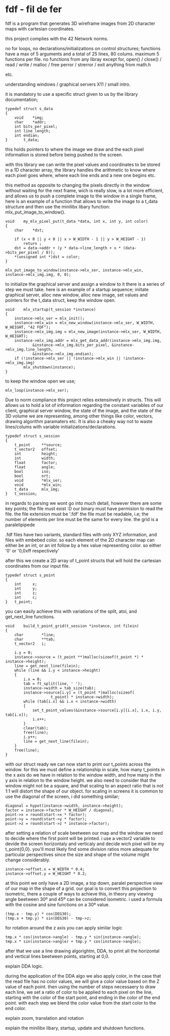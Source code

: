 # fdf  - fil de fer

fdf is a program that generates 3D wireframe images from 2D character maps with cartesian coordinates.

this project complies with the 42 Network norms.

no for loops,
no declarations/initializations on control structures;
functions have a max of 5 arguments and a total of 25 lines, 80 colums.
maximum 5 functions per file.
no functions from any libray except for,
	open() / close() / read / write / malloc / free
	perror / strerror / exit
	anything from math.h

etc.

understanding windows / graphical servers X11 / small intro.

it is mandatory to use a specific struct given to us by the library documentation;

	typedef struct s_data
	{
		void	*img;
		char	*addr;
		int	bits_per_pixel;
		int	line_length;
		int	endian;
	}		t_data;
 
this holds pointers to where the image we draw and the each pixel information is stored before being pushed to the screen.

with this library we can write the pixel values and coordinates to be stored in a 1D character array, 
the library handles the arithmetic to know where each pixel goes where, where each line ends and a new one begins etc.

this method as opposite to changing the pixels directly in the window without waiting for the next frame, wich is really slow, is a lot more efficient,
and allows us to push a complete image to the window in a single frame, here is an example of a function that allows to write the image to a t_data structure and then
use the minilibx libary function: mlx_put_image_to_window().

	void	my_mlx_pixel_put(t_data *data, int x, int y, int color)
	{
		char	*dst;
	
		if (x < 0 || y < 0 || x > W_WIDTH - 1 || y > W_HEIGHT - 1)
			return ;
		dst = data->addr + (y * data->line_length + x * (data->bits_per_pixel / 8));
		*(unsigned int *)dst = color;
	}

	mlx_put_image_to_window(instance->mlx_ser, instance->mlx_win, instance->mlx_img.img, 0, 0);

to initialize the graphical server and assign a window to it there is a series of step we must take.
here is an example of a startup sequence; iniitate graphical server, alloc new window, alloc new image, set values and pointers for the t_data struct, keep the window open.

 	void	mlx_startup(t_session *instance)
	{
		instance->mlx_ser = mlx_init();
		instance->mlx_win = mlx_new_window(instance->mlx_ser, W_WIDTH, W_HEIGHT, "42 FDF");
		instance->mlx_img.img = mlx_new_image(instance->mlx_ser, W_WIDTH, W_HEIGHT);
		instance->mlx_img.addr = mlx_get_data_addr(instance->mlx_img.img, 
				&instance->mlx_img.bits_per_pixel, &instance->mlx_img.line_length,
				&instance->mlx_img.endian);
		if (!instance->mlx_ser || !instance->mlx_win || !instance->mlx_img.img)
			mlx_shutdown(instance);
	}

to keep the window open we use;

	mlx_loop(instance->mlx_ser);

Due to norm compliance this project relies extensinvely in structs.
This will allows us to hold a lot of information regarding the constant variables of our client, graphical server window, the state of the image, and the state of the 3D volume we are representing, among other things like color, vectors, drawing algorithm paramaters etc.
It is also a cheaky way not to waste lines/colums with variable initializations/declarations.

	typedef struct s_session
	{
		t_point		**source;
		t_vector2	offset;
		int			height;
		int			width;
		float		factor;
		float		angle;
		bool		iso;
		bool		ort;
		void		*mlx_ser;
		void		*mlx_win;
		t_data		mlx_img;
	}	t_session;

in regards to parsing we wont go into much detail, however there are some key points;
the file must exist :D
our binary must have permision to read the file.
the file extension must be '.fdf'
the file must be readable, i.e; 
	the number of elements per line must be the same for every line.
 	the grid is a paralelipipede

.fdf files have two variants, standard files with only XYZ information, and files with embebed color.
 so each element of the 2D character map can either be an int, or an int follow by a hex value representing color.
 so either '0' or '0,0xff respectively' 
  
after this we create a 2D array of t_point structs that will hold the cartesian coordinates from our input file.

	typedef struct s_point
	{
		int		x;
		int		y;
		int		z;
		int		c;
	}	t_point;

you can easily achieve this with variations of the split, atoi, and get_next_line functions.

	void	build_t_point_grid(t_session *instance, int filein)
	{
		char		*line;
		char		**tab;
		t_vector2	i;
	
		i.y = 0;
		instance->source = (t_point **)malloc(sizeof(t_point *) * instance->height);
		line = get_next_line(filein);
		while (line && i.y < instance->height)
		{
			i.x = 0;
			tab = ft_split(line, ' ');
			instance->width = tab_size(tab);
			instance->source[i.y] = (t_point *)malloc(sizeof(
						t_point) * instance->width);
			while (tab[i.x] && i.x < instance->width)
			{
				set_t_point_values(&instance->source[i.y][i.x], i.x, i.y, tab[i.x]);
				i.x++;
			}
			clear(tab);
			free(line);
			i.y++;
			line = get_next_line(filein);
		}
		free(line);
	}

with our struct ready we can now start to print our t_points across the window.
for this we must define a relationship in scale, how many t_points in the x axis do we have in relation to the window width,
and how many in the y axis in relation to the window height.
we also need to consider that the window might not be a square, and that scaling to an aspect ratio that is not 1:1 will distort the shape of our object.
for scaling in screens it is common to use the diagonal of the screen, i did something similar;

	diagonal = hypot(instance->width, instance->height);
	factor = instance->factor * W_HEIGHT / diagonal;
	point->x = round(start->x * factor);
	point->y = round(start->y * factor);
	point->z = round(start->z * instance->factor);

after setting a relation of scale beetween our map and the window we need to decide where the first point will be printed.
i use a vector2 variable to devide the screen horizontaly and verticaly and decide wich pixel will be my t_point{0,0}.
you'll most likely find some division ratios more adequate for particular perspectives since the size and shape of the volume might change considerably.

	instance->offset.x = W_WIDTH * 0.4;
	instance->offset.y = W_HEIGHT * 0.2;

at this point we only have a 2D image, a top down, paralel perspective view of our map in the shape of a grid.
our goal is to convert this projection to isometric, there a couple of ways to achieve this, in theory any viewing angle beetween 30º and 45º can be considered isometric.
i used a formula with the cosine and sine functions on a 30º value.

	(tmp.x - tmp.y) * cos(DEG30);
	(tmp.x + tmp.y) * sin(DEG30) - tmp->z;

for rotation around the z axis you can apply similar logic

	tmp.x * cos(instance->angle) - tmp.y * sin(instance->angle);
	tmp.x * sin(instance->angle) + tmp.y * cos(instance->angle);

after that we use a line drawing algorightm, DDA, to print all the horizontal and vertical lines beetween points, starting at 0,0.

explain DDA logic.

during the application of the DDA algo we also apply color,
in the case that the read file has no color values, we will give a color value based on the Z value of each point.
then using the number of steps necessaery to draw each line, we set a ratio of color to be applied to each pixel on the line, starting with the color of the start point, and ending in the color of the end point.
with each step we blend the color value from the start color to the end color.

explain zoom, translation and rotation


explain the minilibx libary, startup, update and shutdown functions.
